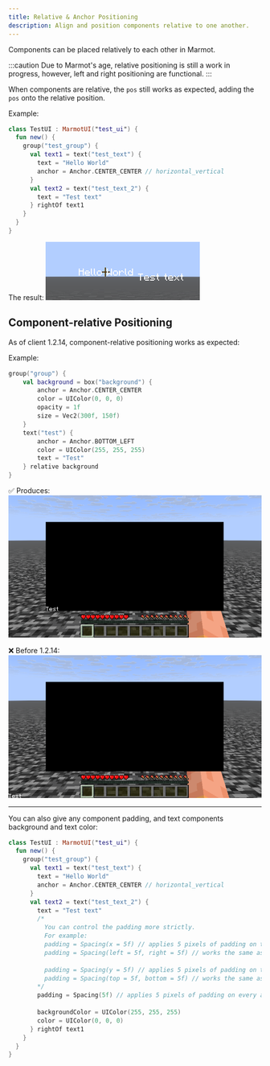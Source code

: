 ```yaml
---
title: Relative & Anchor Positioning
description: Align and position components relative to one another.
---
```



Components can be placed relatively to each other in Marmot.

:::caution
Due to Marmot's age, relative positioning is still a work in progress, however, left and right positioning are functional.
:::

When components are relative, the `pos` still works as expected, adding the `pos` onto the relative position.

Example:
```kt
class TestUI : MarmotUI("test_ui") {
  fun new() {
    group("test_group") {
      val text1 = text("test_text") {
        text = "Hello World"
        anchor = Anchor.CENTER_CENTER // horizontal_vertical
      }
      val text2 = text("test_text_2") {
        text = "Test text"
      } rightOf text1
    }
  }
}
```

The result:
![UI Right Relative Example](../ui_right_relative_example.png)

## Component-relative Positioning

As of client 1.2.14, component-relative positioning works as expected:

Example:
```kt
group("group") {
    val background = box("background") {
        anchor = Anchor.CENTER_CENTER
        color = UIColor(0, 0, 0)
        opacity = 1f
        size = Vec2(300f, 150f)
    }
    text("test") {
        anchor = Anchor.BOTTOM_LEFT
        color = UIColor(255, 255, 255)
        text = "Test"
    } relative background
}
```

✅ Produces:
![ui_component_relative_working.png](../ui_component_relative_working.png)

❌ Before 1.2.14:
![ui_component_relative_broken.png](../ui_component_relative_broken.png)

------

You can also give any component padding, and text components background and text color:

```kt
class TestUI : MarmotUI("test_ui") {
  fun new() {
    group("test_group") {
      val text1 = text("test_text") {
        text = "Hello World"
        anchor = Anchor.CENTER_CENTER // horizontal_vertical
      }
      val text2 = text("test_text_2") {
        text = "Test text"
        /* 
          You can control the padding more strictly.
          For example:
          padding = Spacing(x = 5f) // applies 5 pixels of padding on the left and right
          padding = Spacing(left = 5f, right = 5f) // works the same as x = 5

          padding = Spacing(y = 5f) // applies 5 pixels of padding on the top and bottom
          padding = Spacing(top = 5f, bottom = 5f) // works the same as y = 5
        */
        padding = Spacing(5f) // applies 5 pixels of padding on every axis
        
        backgroundColor = UIColor(255, 255, 255)
        color = UIColor(0, 0, 0)
      } rightOf text1
    }
  }
}
```
